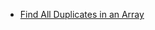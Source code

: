 
- [Find All Duplicates in an Array](https://leetcode.com/problems/find-all-duplicates-in-an-array/)
